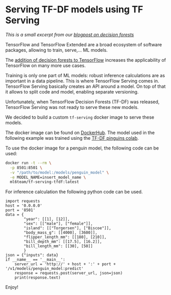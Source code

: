 # Serving TF-DF models using TF Serving

*This is a small excerpt from our [blogpost on decision forests](https://blog.ml6.eu/serving-decision-forests-with-tensorflow-b447ea4fc81c)*

TensorFlow and TensorFlow Extended are a broad ecosystem of software packages, allowing to train, serve,... ML models.

The [addition of decision forests to TensorFlow](https://www.tensorflow.org/decision_forests) increases the applicability of TensorFlow on many more use cases.

Training is only one part of ML models: robust inference calculations are as important in a data pipeline.
This is where TensorFlow Serving comes in. TensorFlow Serving basically creates an API around a model. On top of that it allows to split code and model, enabling separate versioning.

Unfortunately, when TensorFlow Decision Forests (TF-DF) was released, TensorFlow Serving was not ready to serve these new models.

We decided to build a custom `tf-serving` docker image to serve these models.

The docker image can be found on [DockerHub](https://hub.docker.com/r/ml6team/tf-serving-tfdf).
The model used in the following example was trained using the [TF-DF pinguins colab](https://colab.research.google.com/github/tensorflow/decision-forests/blob/main/documentation/tutorials/beginner_colab.ipynb).

To use the docker image for a penguin model, the following code can be used:

```sh
docker run -t --rm \
  -p 8501:8501 \
  -v "/path/to/model:/models/penguin_model" \
  -e MODEL_NAME=insert_model_name \
  ml6team/tf-serving-tfdf:latest
```

For inference calculation the following python code can be used.

```python3
import requests
host = '0.0.0.0'
port = '8501'
data = {
        "year": [[1], [12]],
        "sex": [["male"], ["female"]],
        "island": [["Torgersen"], ["Biscoe"]],
        "body_mass_g": [[4000], [3600]],
        "flipper_length_mm": [[180], [210]],
        "bill_depth_mm": [[17.5], [16.2]],
        "bill_length_mm": [[30], [50]]
        }
json = {"inputs": data}
if __name__ == '__main__':
    server_url = 'http://' + host + ':' + port + '/v1/models/penguin_model:predict'
    response = requests.post(server_url, json=json)
    print(response.text)
```

Enjoy!